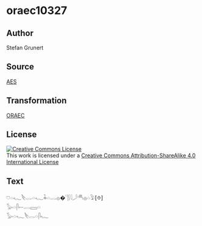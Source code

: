 # oraec10327

## Author

Stefan Grunert

## Source

[AES](https://github.com/simondschweitzer/aes)

## Transformation

[ORAEC](https://oraec.github.io/)

## License

<a rel="license" href="http://creativecommons.org/licenses/by-sa/4.0/"><img alt="Creative Commons License" style="border-width:0" src="https://i.creativecommons.org/l/by-sa/4.0/88x31.png" /></a><br />This work is licensed under a <a rel="license" href="http://creativecommons.org/licenses/by-sa/4.0/">Creative Commons Attribution-ShareAlike 4.0 International License</a>

## Text

𓈞𓏏𓆑𓌸𓂋𓏏𓆑𓇓𓏏𓂋𓐍�𓊹𓍛𓇋𓌳𓄪𓐍𓏏𓅱[⯑]<br>
𓅭𓏏𓋴𓍿𓐙𓈙𓏏<br>
𓅭𓏏𓆑𓌸𓂋𓏏𓋴𓆑<br>
